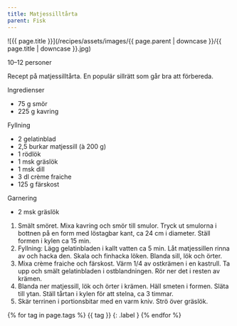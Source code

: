 ```yaml
---
title: Matjessilltårta
parent: Fisk
---
```

![{{ page.title }}](/recipes/assets/images/{{ page.parent | downcase }}/{{ page.title | downcase }}.jpg)

10–12 personer

Recept på matjessilltårta. En populär sillrätt som går bra att förbereda.

Ingredienser

- 75 g smör
- 225 g kavring

Fyllning

- 2 gelatinblad
- 2,5 burkar matjessill (à 200 g)
- 1 rödlök
- 1 msk gräslök
- 1 msk dill
- 3 dl crème fraiche
- 125 g färskost

Garnering

- 2 msk gräslök

1. Smält smöret. Mixa kavring och smör till smulor. Tryck ut smulorna i bottnen på en form med löstagbar kant, ca 24 cm i diameter. Ställ formen i kylen ca 15 min.
2. Fyllning: Lägg gelatinbladen i kallt vatten ca 5 min. Låt matjessillen rinna av och hacka den. Skala och finhacka löken. Blanda sill, lök och örter.
3. Mixa crème fraiche och färskost. Värm 1/4 av ostkrämen i en kastrull. Ta upp och smält gelatinbladen i ostblandningen. Rör ner det i resten av krämen.
4. Blanda ner matjessill, lök och örter i krämen. Häll smeten i formen. Släta till ytan. Ställ tårtan i kylen för att stelna, ca 3 timmar.
5. Skär terrinen i portionsbitar med en varm kniv. Strö över gräslök.

{% for tag in page.tags %}
{{ tag }}
{: .label }
{% endfor %}
